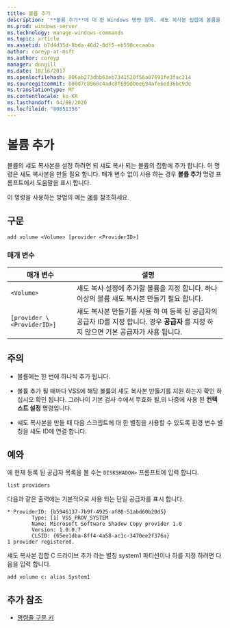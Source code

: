 ```yaml
---
title: 볼륨 추가
description: '**볼륨 추가**에 대 한 Windows 명령 항목. 섀도 복사본 집합에 볼륨을 추가 합니다. 섀도 복사본 집합은 섀도 복사 될 볼륨의 집합입니다.'
ms.prod: windows-server
ms.technology: manage-windows-commands
ms.topic: article
ms.assetid: b7d4d35d-8bda-46d2-8df5-eb598cecaaba
author: coreyp-at-msft
ms.author: coreyp
manager: dongill
ms.date: 10/16/2017
ms.openlocfilehash: 806ab273dbb63eb7341520f56a07691fe3fac214
ms.sourcegitcommit: b00d7c8968c4adc8f699dbee694afe6ed36bc9de
ms.translationtype: MT
ms.contentlocale: ko-KR
ms.lasthandoff: 04/08/2020
ms.locfileid: "80851356"
---
```

# <a name="add-volume"></a>볼륨 추가

볼륨의 섀도 복사본을 설정 하려면 되 섀도 복사 되는 볼륨의 집합에 추가 합니다. 이 명령은 섀도 복사본을 만들 필요 합니다. 매개 변수 없이 사용 하는 경우 **볼륨 추가** 명령 프롬프트에서 도움말을 표시 합니다.

이 명령을 사용하는 방법의 예는 [예](#BKMK_examples)를 참조하세요.

## <a name="syntax"></a>구문

```
add volume <Volume> [provider <ProviderID>]
```

### <a name="parameters"></a>매개 변수

|매개 변수|설명|
|---------|-----------|
| `<Volume>` | 섀도 복사 설정에 추가할 볼륨을 지정 합니다. 하나 이상의 볼륨 섀도 복사본 만들기 필요 합니다.|
| `[provider \<ProviderID>]` | 섀도 복사본 만들기를 사용 하 여 등록 된 공급자의 공급자 ID를 지정 합니다. 경우 **공급자** 를 지정 하지 않으면 기본 공급자가 사용 됩니다.|

## <a name="remarks"></a>주의

-   볼륨에는 한 번에 하나씩 추가 됩니다.

-   볼륨 추가 될 때마다 VSS에 해당 볼륨의 섀도 복사본 만들기를 지원 하는지 확인 하십시오 확인 됩니다. 그러나이 기본 검사 수에서 무효화 될,의 나중에 사용 된 **컨텍스트 설정** 명령입니다.

-   섀도 복사본을 만들 때 다음 스크립트에 대 한 별칭을 사용할 수 있도록 환경 변수 별칭을 섀도 ID에 연결 합니다.

## <a name="examples"></a><a name=BKMK_examples></a>예와

에 현재 등록 된 공급자 목록을 볼 수는 `DISKSHADOW>` 프롬프트에 입력 합니다.

```
list providers
```

다음과 같은 출력에는 기본적으로 사용 되는 단일 공급자를 표시 합니다.

```
* ProviderID: {b5946137-7b9f-4925-af80-51abd60b20d5}
        Type: [1] VSS_PROV_SYSTEM
        Name: Microsoft Software Shadow Copy provider 1.0
        Version: 1.0.0.7
        CLSID: {65ee1dba-8ff4-4a58-ac1c-3470ee2f376a}
1 provider registered.
```

섀도 복사본 집합 C 드라이브 추가 라는 별칭 system1 파티션이나 하를 지정 하려면 다음을 입력 합니다.

```
add volume c: alias System1
```

## <a name="additional-references"></a>추가 참조

- [명령줄 구문 키](command-line-syntax-key.md)